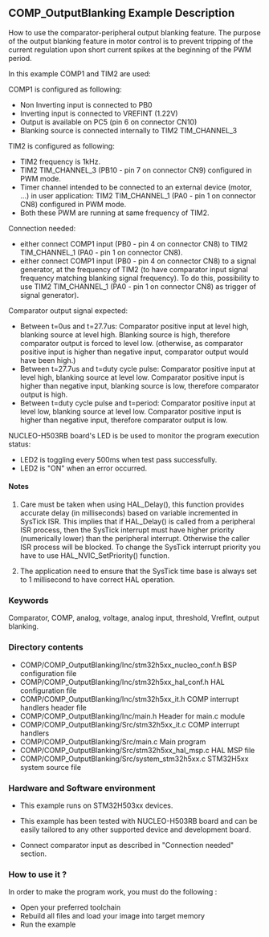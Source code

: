 ## <b>COMP_OutputBlanking Example Description</b>

How to use the comparator-peripheral output blanking feature. The purpose of the
output blanking feature in motor control is to prevent tripping of the current
regulation upon short current spikes at the beginning of the PWM period.

In this example COMP1 and TIM2 are used:

COMP1 is configured as following:

 - Non Inverting input is connected to PB0
 - Inverting input is connected to VREFINT (1.22V)
 - Output is available on PC5 (pin 6 on connector CN10)
 - Blanking source is connected internally to TIM2 TIM_CHANNEL_3

TIM2 is configured as following:

 - TIM2 frequency is 1kHz.
 - TIM2 TIM_CHANNEL_3  (PB10 - pin 7 on connector CN9) configured in PWM mode.
 - Timer channel intended to be connected to an external device (motor, ...) in user application:
   TIM2 TIM_CHANNEL_1 (PA0 - pin 1 on connector CN8) configured in PWM mode.
 - Both these PWM are running at same frequency of TIM2.

Connection needed:

 - either connect COMP1 input (PB0 - pin 4 on connector CN8) to TIM2 TIM_CHANNEL_1 (PA0 - pin 1 on connector CN8).
 - either connect COMP1 input (PB0 - pin 4 on connector CN8) to a signal generator, at the frequency of TIM2 (to have comparator input signal frequency matching blanking signal frequency).
   To do this, possibility to use TIM2 TIM_CHANNEL_1 (PA0 - pin 1 on connector CN8) as trigger of signal generator).
 
Comparator output signal expected:

 - Between t=0us and t=27.7us: Comparator positive input at level high, blanking source at level high.
   Blanking source is high, therefore comparator output is forced to level low.
   (otherwise, as comparator positive input is higher than negative input, comparator output would have been high.)
 - Between t=27.7us and t=duty cycle pulse: Comparator positive input at level high, blanking source at level low.
   Comparator positive input is higher than negative input, blanking source is low, therefore comparator output is high.
 - Between t=duty cycle pulse and t=period: Comparator positive input at level low, blanking source at level low.
   Comparator positive input is higher than negative input, therefore comparator output is low.

NUCLEO-H503RB board's LED is be used to monitor the program execution status:

  - LED2 is toggling every 500ms when test pass successfully.
  - LED2 is "ON" when an error occurred.

#### <b>Notes</b>

 1. Care must be taken when using HAL_Delay(), this function provides 
    accurate delay (in milliseconds) based on variable incremented in SysTick ISR. 
    This implies that if HAL_Delay() is called from a peripheral ISR process, then 
    the SysTick interrupt must have higher priority (numerically lower) than the 
    peripheral interrupt. Otherwise the caller ISR process will be blocked. 
    To change the SysTick interrupt priority you have to use HAL_NVIC_SetPriority() function.
      
 2. The application need to ensure that the SysTick time base is always set 
    to 1 millisecond to have correct HAL operation.

### <b>Keywords</b>

Comparator, COMP, analog, voltage, analog input, threshold, VrefInt, output blanking.

### <b>Directory contents</b>

  - COMP/COMP_OutputBlanking/Inc/stm32h5xx_nucleo_conf.h     BSP configuration file
  - COMP/COMP_OutputBlanking/Inc/stm32h5xx_hal_conf.h    HAL configuration file
  - COMP/COMP_OutputBlanking/Inc/stm32h5xx_it.h          COMP interrupt handlers header file
  - COMP/COMP_OutputBlanking/Inc/main.h                  Header for main.c module
  - COMP/COMP_OutputBlanking/Src/stm32h5xx_it.c          COMP interrupt handlers
  - COMP/COMP_OutputBlanking/Src/main.c                  Main program
  - COMP/COMP_OutputBlanking/Src/stm32h5xx_hal_msp.c     HAL MSP file 
  - COMP/COMP_OutputBlanking/Src/system_stm32h5xx.c      STM32H5xx system source file


### <b>Hardware and Software environment</b>

  - This example runs on STM32H503xx devices.

  - This example has been tested with NUCLEO-H503RB board and can be
    easily tailored to any other supported device and development board.

  - Connect comparator input as described in "Connection needed" section.

### <b>How to use it ?</b>

In order to make the program work, you must do the following :

 - Open your preferred toolchain 
 - Rebuild all files and load your image into target memory
 - Run the example

